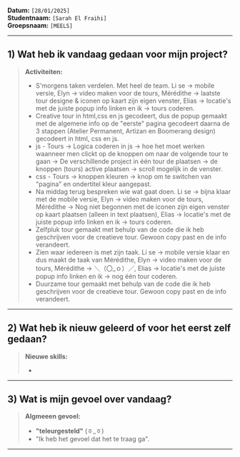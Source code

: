 **Datum:** `[28/01/2025]`  
**Studentnaam:** `[Sarah El Fraihi]`  
**Groepsnaam:** `[MEELS]`

---

## 1) Wat heb ik vandaag gedaan voor mijn project?

> **Activiteiten:**
>
> - S'morgens taken verdelen. Met heel de team. Li se -> mobile versie, Elyn -> video maken voor de tours, Mérédithe -> laatste tour designe & iconen op kaart zijn eigen venster, Elias -> locatie's met de juiste popup info linken en ik -> tours coderen.
> - Creative tour in html,css en js gecodeert, dus de popup gemaakt met de algemene info op de "eerste" pagina gecodeert daarna de 3 stappen (Atelier Permanent, Artizan en Boomerang design) gecodeert in html, css en js.
> - js - Tours -> Logica coderen in js -> hoe het moet werken waanneer men clickt op de knoppen om naar de volgende tour te gaan -> De verschillende project in één tour de plaatsen -> de knoppen (tours) active plaatsen -> scroll mogelijk in de venster.
> - css - Tours -> knoppen kleuren -> knop om te switchen van "pagina" en ondertitel kleur aangepast.
> - Na middag terug bespreken wie wat gaat doen. Li se -> bijna klaar met de mobile versie, Elyn -> video maken voor de tours, Mérédithe -> Nog niet begonnen met de iconen zijn eigen venster op kaart plaatsen (alleen in text plaatsen), Elias -> locatie's met de juiste popup info linken en ik -> tours coderen.
> - Zelfpluk tour gemaakt met behulp van de code die ik heb geschrijven voor de creatieve tour. Gewoon copy past en de info verandeert.
> - Zien waar iedereen is met zijn taak. Li se -> mobile versie klaar en dus maakt de taak van Mérédithe, Elyn -> video maken voor de tours, Mérédithe -> ＼（〇\_ｏ）／, Elias -> locatie's met de juiste popup info linken en ik -> nog één tour coderen.
> - Duurzame tour gemaakt met behulp van de code die ik heb geschrijven voor de creatieve tour. Gewoon copy past en de info verandeert.

---

## 2) Wat heb ik nieuw geleerd of voor het eerst zelf gedaan?

> **Nieuwe skills:**
>
> -

---

## 3) Wat is mijn gevoel over vandaag?

> **Algmeeen gevoel:**
>
> - **"teleurgesteld"** (ㆆ\_ㆆ)
> - "Ik heb het gevoel dat het te traag ga".

---
